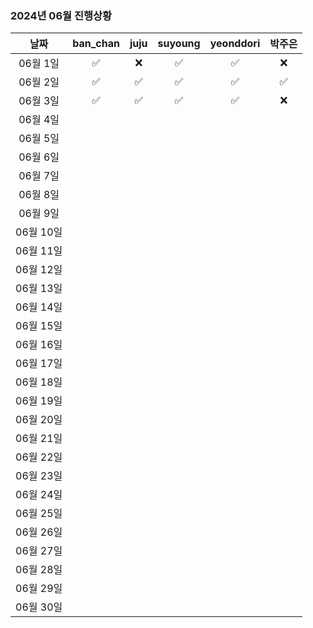 ### 2024년 06월 진행상황
| 날짜 | ban_chan | juju | suyoung | yeonddori | 박주은 |
|:---:|:---:|:---:|:---:|:---:|:---:|
| 06월 1일 | ✅ | ❌ | ✅ | ✅ | ❌ |
| 06월 2일 | ✅ | ✅ | ✅ | ✅ | ✅ |
| 06월 3일 | ✅ | ✅ | ✅ | ✅ | ❌ |
| 06월 4일 | | | | | |
| 06월 5일 | | | | | |
| 06월 6일 | | | | | |
| 06월 7일 | | | | | |
| 06월 8일 | | | | | |
| 06월 9일 | | | | | |
| 06월 10일 | | | | | |
| 06월 11일 | | | | | |
| 06월 12일 | | | | | |
| 06월 13일 | | | | | |
| 06월 14일 | | | | | |
| 06월 15일 | | | | | |
| 06월 16일 | | | | | |
| 06월 17일 | | | | | |
| 06월 18일 | | | | | |
| 06월 19일 | | | | | |
| 06월 20일 | | | | | |
| 06월 21일 | | | | | |
| 06월 22일 | | | | | |
| 06월 23일 | | | | | |
| 06월 24일 | | | | | |
| 06월 25일 | | | | | |
| 06월 26일 | | | | | |
| 06월 27일 | | | | | |
| 06월 28일 | | | | | |
| 06월 29일 | | | | | |
| 06월 30일 | | | | | |
